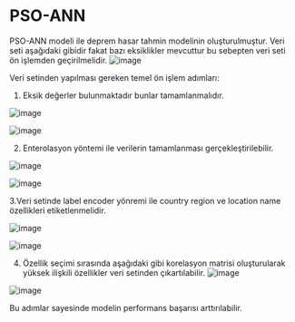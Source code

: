 # PSO-ANN
PSO-ANN modeli ile deprem hasar tahmin modelinin oluşturulmuştur. Veri seti aşağıdaki gibidir fakat bazı eksiklikler mevcuttur bu sebepten veri seti ön işlemden geçirilmelidir. 
![image](https://user-images.githubusercontent.com/9701895/224983617-43616b35-3749-4b1a-81a2-f9dd0fd725b5.png)

Veri setinden yapılması gereken temel ön işlem adımları:
  1. Eksik değerler bulunmaktadır bunlar tamamlanmalıdır.
  
  ![image](https://user-images.githubusercontent.com/9701895/225011095-c8ffdf30-6ac0-4b64-bb5c-5e883e106c23.png)
  
  ![image](https://user-images.githubusercontent.com/9701895/225011134-ab8b2bb6-77a4-4f13-9e3b-0d54457c3a9e.png)

  2. Enterolasyon yöntemi ile verilerin tamamlanması gerçekleştirilebilir.
  
  ![image](https://user-images.githubusercontent.com/9701895/225011447-7da5331b-0c73-4816-afd9-4a9a5c51c46a.png)

  ![image](https://user-images.githubusercontent.com/9701895/225011398-9e8b0727-ee57-45f1-b57f-645d2e21a9bc.png)
  
  3.Veri setinde label encoder yönremi ile country region ve location name özellikleri etiketlenmelidir.
  
  ![image](https://user-images.githubusercontent.com/9701895/225011571-bf7dd1a5-3b8b-4d10-b827-8fd95a34020f.png)

  ![image](https://user-images.githubusercontent.com/9701895/225011684-eb106010-4afb-4eca-a1a0-5d3b4ae5187b.png)

  4. Özellik seçimi sırasında aşağıdaki gibi korelasyon matrisi oluşturularak yüksek ilişkili özellikler veri setinden çıkartılabilir. 
  ![image](https://user-images.githubusercontent.com/9701895/225011896-09ebbfc9-d03d-471d-95b1-e836b02b2fed.png)

  ![image](https://user-images.githubusercontent.com/9701895/224981855-e03e9887-1fa6-4ea7-b5b1-f8e00cf5e5ba.png)


Bu adımlar sayesinde modelin performans başarısı arttırılabilir.

